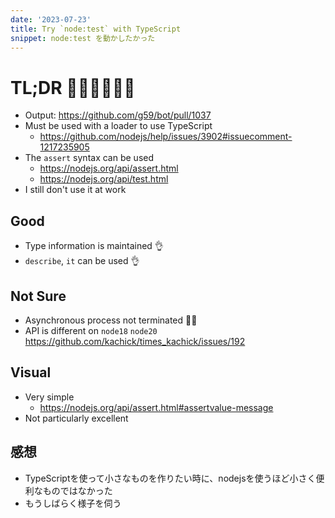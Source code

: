 ```yaml
---
date: '2023-07-23'
title: Try `node:test` with TypeScript
snippet: node:test を動かしたかった
---
```


# TL;DR 🚶‍♂️🚶‍♂️🚶‍♂️

- Output: <https://github.com/g59/bot/pull/1037>
- Must be used with a loader to use TypeScript
  - <https://github.com/nodejs/help/issues/3902#issuecomment-1217235905>
- The `assert` syntax can be used
  - <https://nodejs.org/api/assert.html>
  - <https://nodejs.org/api/test.html>
- I still don't use it at work

## Good

- Type information is maintained 👌
- `describe`, `it` can be used 👌

## Not Sure

- Asynchronous process not terminated 😶‍🌫️
- API is different on `node18` `node20`
  <https://github.com/kachick/times_kachick/issues/192>

## Visual

- Very simple
  - <https://nodejs.org/api/assert.html#assertvalue-message>
- Not particularly excellent

## 感想

- TypeScriptを使って小さなものを作りたい時に、nodejsを使うほど小さく便利なものではなかった
- もうしばらく様子を伺う
